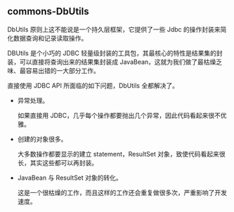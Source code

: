 ## commons-DbUtils ##

DbUtils 原则上这不能说是一个持久层框架，它提供了一些 Jdbc 的操作封装来简化数据查询和记录读取操作。

DBUtils 是个小巧的 JDBC 轻量级封装的工具包，其最核心的特性是结果集的封装，可以直接将查询出来的结果集封装成 JavaBean，这就为我们做了最枯燥乏味、最容易出错的一大部分工作。

直接使用 JDBC API 所面临的如下问题，DbUtils 全都解决了。

* 异常处理。

	如果直接用 JDBC，几乎每个操作都要抛出几个异常，因此代码看起来很不优雅。 

* 创建的对象很多。

	大多数操作都要显示的建立 statement，ResultSet 对象，致使代码看起来很长，其实这些都可以再封装。 

* JavaBean 与 ResultSet 对象的转化。

	这是一个很枯燥的工作，而且这样的工作还会重复做很多次，严重影响了开发速度。 
